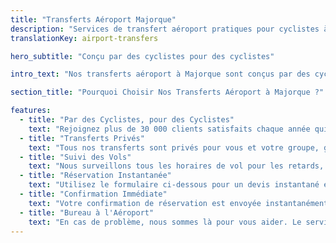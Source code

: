 ```yaml
---
title: "Transferts Aéroport Majorque"
description: "Services de transfert aéroport pratiques pour cyclistes à Majorque"
translationKey: airport-transfers

hero_subtitle: "Conçu par des cyclistes pour des cyclistes"

intro_text: "Nos transferts aéroport à Majorque sont conçus par des cyclistes pour des cyclistes, adaptés aux groupes de toutes tailles. Nous offrons des transferts aéroport privés fiables, efficaces et sans stress porte-à-porte de l'aéroport de Palma de Majorque vers toutes les zones de Majorque, disponibles 24 heures sur 24, 7 jours sur 7, 365 jours par an via notre compagnie d'autocars, MALLORCA HOLIDAY TRANSFERS."

section_title: "Pourquoi Choisir Nos Transferts Aéroport à Majorque ?"

features:
  - title: "Par des Cyclistes, pour des Cyclistes"
    text: "Rejoignez plus de 30 000 clients satisfaits chaque année qui nous font confiance pour leurs transferts à Majorque."
  - title: "Transferts Privés"
    text: "Tous nos transferts sont privés pour vous et votre groupe, garantissant confort et commodité."
  - title: "Suivi des Vols"
    text: "Nous surveillons tous les horaires de vol pour les retards, nous sommes donc toujours là quand vous arrivez."
  - title: "Réservation Instantanée"
    text: "Utilisez le formulaire ci-dessous pour un devis instantané et pour réserver votre transfert."
  - title: "Confirmation Immédiate"
    text: "Votre confirmation de réservation est envoyée instantanément à votre email (vérifiez votre dossier spam au cas où !)."
  - title: "Bureau à l'Aéroport"
    text: "En cas de problème, nous sommes là pour vous aider. Le service passe en premier."
---
```

